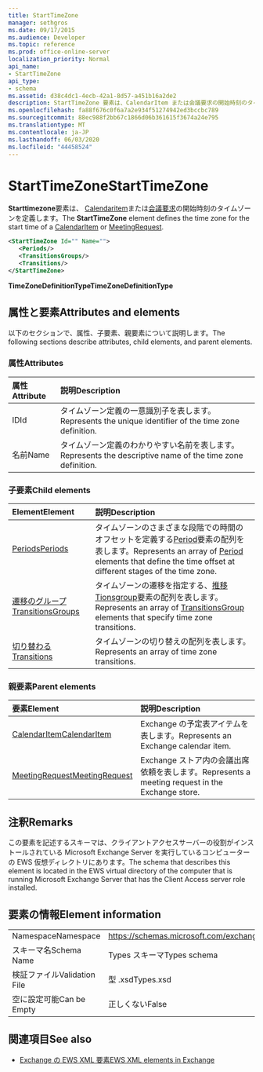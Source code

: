 ```yaml
---
title: StartTimeZone
manager: sethgros
ms.date: 09/17/2015
ms.audience: Developer
ms.topic: reference
ms.prod: office-online-server
localization_priority: Normal
api_name:
- StartTimeZone
api_type:
- schema
ms.assetid: d38c4dc1-4ecb-42a1-8d57-a451b16a2de2
description: StartTimeZone 要素は、CalendarItem または会議要求の開始時刻のタイムゾーンを定義します。
ms.openlocfilehash: fa88f676c0f6a7a2e934f51274942ed3bccbc789
ms.sourcegitcommit: 88ec988f2bb67c1866d06b361615f3674a24e795
ms.translationtype: MT
ms.contentlocale: ja-JP
ms.lasthandoff: 06/03/2020
ms.locfileid: "44458524"
---
```

# <a name="starttimezone"></a><span data-ttu-id="70874-103">StartTimeZone</span><span class="sxs-lookup"><span data-stu-id="70874-103">StartTimeZone</span></span>

<span data-ttu-id="70874-104">**Starttimezone**要素は、 [Calendaritem](calendaritem.md)または[会議要求](meetingrequest.md)の開始時刻のタイムゾーンを定義します。</span><span class="sxs-lookup"><span data-stu-id="70874-104">The **StartTimeZone** element defines the time zone for the start time of a [CalendarItem](calendaritem.md) or [MeetingRequest](meetingrequest.md).</span></span>
  
```xml
<StartTimeZone Id="" Name="">
   <Periods/>
   <TransitionsGroups/>
   <Transitions/>
</StartTimeZone>
```

<span data-ttu-id="70874-105">**TimeZoneDefinitionType**</span><span class="sxs-lookup"><span data-stu-id="70874-105">**TimeZoneDefinitionType**</span></span>

## <a name="attributes-and-elements"></a><span data-ttu-id="70874-106">属性と要素</span><span class="sxs-lookup"><span data-stu-id="70874-106">Attributes and elements</span></span>

<span data-ttu-id="70874-107">以下のセクションで、属性、子要素、親要素について説明します。</span><span class="sxs-lookup"><span data-stu-id="70874-107">The following sections describe attributes, child elements, and parent elements.</span></span>
  
### <a name="attributes"></a><span data-ttu-id="70874-108">属性</span><span class="sxs-lookup"><span data-stu-id="70874-108">Attributes</span></span>

|<span data-ttu-id="70874-109">**属性**</span><span class="sxs-lookup"><span data-stu-id="70874-109">**Attribute**</span></span>|<span data-ttu-id="70874-110">**説明**</span><span class="sxs-lookup"><span data-stu-id="70874-110">**Description**</span></span>|
|:-----|:-----|
|<span data-ttu-id="70874-111">ID</span><span class="sxs-lookup"><span data-stu-id="70874-111">Id</span></span>  <br/> |<span data-ttu-id="70874-112">タイムゾーン定義の一意識別子を表します。</span><span class="sxs-lookup"><span data-stu-id="70874-112">Represents the unique identifier of the time zone definition.</span></span>  <br/> |
|<span data-ttu-id="70874-113">名前</span><span class="sxs-lookup"><span data-stu-id="70874-113">Name</span></span>  <br/> |<span data-ttu-id="70874-114">タイムゾーン定義のわかりやすい名前を表します。</span><span class="sxs-lookup"><span data-stu-id="70874-114">Represents the descriptive name of the time zone definition.</span></span>  <br/> |
   
### <a name="child-elements"></a><span data-ttu-id="70874-115">子要素</span><span class="sxs-lookup"><span data-stu-id="70874-115">Child elements</span></span>

|<span data-ttu-id="70874-116">**Element**</span><span class="sxs-lookup"><span data-stu-id="70874-116">**Element**</span></span>|<span data-ttu-id="70874-117">**説明**</span><span class="sxs-lookup"><span data-stu-id="70874-117">**Description**</span></span>|
|:-----|:-----|
|[<span data-ttu-id="70874-118">Periods</span><span class="sxs-lookup"><span data-stu-id="70874-118">Periods</span></span>](periods.md) <br/> |<span data-ttu-id="70874-119">タイムゾーンのさまざまな段階での時間のオフセットを定義する[Period](period.md)要素の配列を表します。</span><span class="sxs-lookup"><span data-stu-id="70874-119">Represents an array of [Period](period.md) elements that define the time offset at different stages of the time zone.</span></span>  <br/> |
|[<span data-ttu-id="70874-120">遷移のグループ</span><span class="sxs-lookup"><span data-stu-id="70874-120">TransitionsGroups</span></span>](transitionsgroups.md) <br/> |<span data-ttu-id="70874-121">タイムゾーンの遷移を指定する、[推移 Tionsgroup](transitionsgroup.md)要素の配列を表します。</span><span class="sxs-lookup"><span data-stu-id="70874-121">Represents an array of [TransitionsGroup](transitionsgroup.md) elements that specify time zone transitions.</span></span>  <br/> |
|[<span data-ttu-id="70874-122">切り替わる</span><span class="sxs-lookup"><span data-stu-id="70874-122">Transitions</span></span>](transitions.md) <br/> |<span data-ttu-id="70874-123">タイムゾーンの切り替えの配列を表します。</span><span class="sxs-lookup"><span data-stu-id="70874-123">Represents an array of time zone transitions.</span></span>  <br/> |
   
### <a name="parent-elements"></a><span data-ttu-id="70874-124">親要素</span><span class="sxs-lookup"><span data-stu-id="70874-124">Parent elements</span></span>

|<span data-ttu-id="70874-125">**要素**</span><span class="sxs-lookup"><span data-stu-id="70874-125">**Element**</span></span>|<span data-ttu-id="70874-126">**説明**</span><span class="sxs-lookup"><span data-stu-id="70874-126">**Description**</span></span>|
|:-----|:-----|
|[<span data-ttu-id="70874-127">CalendarItem</span><span class="sxs-lookup"><span data-stu-id="70874-127">CalendarItem</span></span>](calendaritem.md) <br/> |<span data-ttu-id="70874-128">Exchange の予定表アイテムを表します。</span><span class="sxs-lookup"><span data-stu-id="70874-128">Represents an Exchange calendar item.</span></span>  <br/> |
|[<span data-ttu-id="70874-129">MeetingRequest</span><span class="sxs-lookup"><span data-stu-id="70874-129">MeetingRequest</span></span>](meetingrequest.md) <br/> |<span data-ttu-id="70874-130">Exchange ストア内の会議出席依頼を表します。</span><span class="sxs-lookup"><span data-stu-id="70874-130">Represents a meeting request in the Exchange store.</span></span>  <br/> |
   
## <a name="remarks"></a><span data-ttu-id="70874-131">注釈</span><span class="sxs-lookup"><span data-stu-id="70874-131">Remarks</span></span>

<span data-ttu-id="70874-132">この要素を記述するスキーマは、クライアントアクセスサーバーの役割がインストールされている Microsoft Exchange Server を実行しているコンピューターの EWS 仮想ディレクトリにあります。</span><span class="sxs-lookup"><span data-stu-id="70874-132">The schema that describes this element is located in the EWS virtual directory of the computer that is running Microsoft Exchange Server that has the Client Access server role installed.</span></span>
  
## <a name="element-information"></a><span data-ttu-id="70874-133">要素の情報</span><span class="sxs-lookup"><span data-stu-id="70874-133">Element information</span></span>

|||
|:-----|:-----|
|<span data-ttu-id="70874-134">Namespace</span><span class="sxs-lookup"><span data-stu-id="70874-134">Namespace</span></span>  <br/> |https://schemas.microsoft.com/exchange/services/2006/types  <br/> |
|<span data-ttu-id="70874-135">スキーマ名</span><span class="sxs-lookup"><span data-stu-id="70874-135">Schema Name</span></span>  <br/> |<span data-ttu-id="70874-136">Types スキーマ</span><span class="sxs-lookup"><span data-stu-id="70874-136">Types schema</span></span>  <br/> |
|<span data-ttu-id="70874-137">検証ファイル</span><span class="sxs-lookup"><span data-stu-id="70874-137">Validation File</span></span>  <br/> |<span data-ttu-id="70874-138">型 .xsd</span><span class="sxs-lookup"><span data-stu-id="70874-138">Types.xsd</span></span>  <br/> |
|<span data-ttu-id="70874-139">空に設定可能</span><span class="sxs-lookup"><span data-stu-id="70874-139">Can be Empty</span></span>  <br/> |<span data-ttu-id="70874-140">正しくない</span><span class="sxs-lookup"><span data-stu-id="70874-140">False</span></span>  <br/> |
   
## <a name="see-also"></a><span data-ttu-id="70874-141">関連項目</span><span class="sxs-lookup"><span data-stu-id="70874-141">See also</span></span>

- [<span data-ttu-id="70874-142">Exchange の EWS XML 要素</span><span class="sxs-lookup"><span data-stu-id="70874-142">EWS XML elements in Exchange</span></span>](ews-xml-elements-in-exchange.md)

